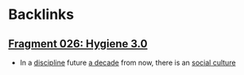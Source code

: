 
# Backlinks
## [Fragment 026: Hygiene 3.0](<Fragment 026: Hygiene 3.0.md>)
- In a [discipline](<discipline.md>) future [a decade](<a decade.md>) from now, there is an [social culture](<social culture.md>)

